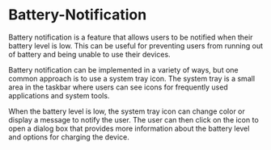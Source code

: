 # Battery-Notification

Battery notification is a feature that allows users to be notified when their battery level is low. This can be useful for preventing users from running out of battery and being unable to use their devices.

Battery notification can be implemented in a variety of ways, but one common approach is to use a system tray icon. The system tray is a small area in the taskbar where users can see icons for frequently used applications and system tools.

When the battery level is low, the system tray icon can change color or display a message to notify the user. The user can then click on the icon to open a dialog box that provides more information about the battery level and options for charging the device.
